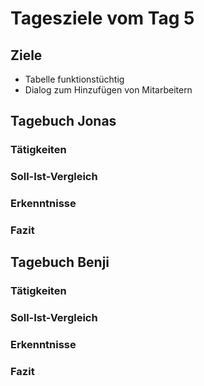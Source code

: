 # Tagesziele vom Tag 5

## Ziele

* Tabelle funktionstüchtig
* Dialog zum Hinzufügen von Mitarbeitern

## Tagebuch Jonas
### Tätigkeiten

### Soll-Ist-Vergleich

### Erkenntnisse

### Fazit


## Tagebuch Benji
### Tätigkeiten

### Soll-Ist-Vergleich

### Erkenntnisse

### Fazit
